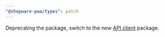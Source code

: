 ```yaml
---
"@shopware-pwa/types": patch
---
```


Deprecating the package, switch to the new [API client](https://www.npmjs.com/package/@shopware/api-client) package.

